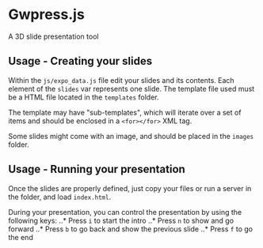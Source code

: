 # Gwpress.js
A 3D slide presentation tool 

## Usage - Creating your slides
Within the `js/expo_data.js` file edit your slides and its contents. Each element of the `slides` var represents one slide. The template file used must be a HTML file located in the `templates` folder.

The template may have "sub-templates", which will iterate over a set of items and should be enclosed in a `<for></for>` XML tag.

Some slides might come with an image, and should be placed in the `images` folder.

## Usage - Running your presentation
Once the slides are properly defined, just copy your files or run a server in the folder, and load `index.html`.

During your presentation, you can control the presentation by using the following keys:
..* Press `i` to start the intro
..* Press `n` to show and go forward
..* Press `b` to go back and show the previous slide
..* Press `f` to go the end
